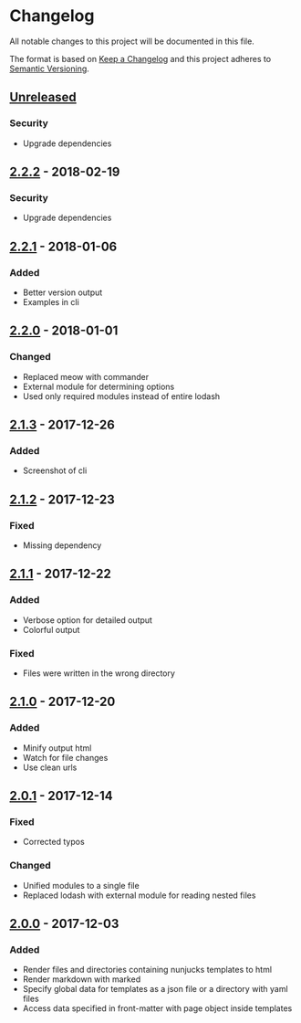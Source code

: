 # Changelog

All notable changes to this project will be documented in this file.

The format is based on [Keep a Changelog](http://keepachangelog.com/en/1.0.0/)
and this project adheres to [Semantic Versioning](http://semver.org/spec/v2.0.0.html).

## [Unreleased]

### Security
* Upgrade dependencies

## [2.2.2] - 2018-02-19

### Security
* Upgrade dependencies

## [2.2.1] - 2018-01-06

### Added
* Better version output
* Examples in cli

## [2.2.0] - 2018-01-01

### Changed
* Replaced meow with commander
* External module for determining options
* Used only required modules instead of entire lodash

## [2.1.3] - 2017-12-26

### Added
* Screenshot of cli

## [2.1.2] - 2017-12-23

### Fixed
* Missing dependency

## [2.1.1] - 2017-12-22

### Added
* Verbose option for detailed output
* Colorful output

### Fixed
* Files were written in the wrong directory

## [2.1.0] - 2017-12-20

### Added
* Minify output html
* Watch for file changes
* Use clean urls

## [2.0.1] - 2017-12-14

### Fixed
* Corrected typos

### Changed
* Unified modules to a single file
* Replaced lodash with external module for reading nested files

## [2.0.0] - 2017-12-03

### Added
* Render files and directories containing nunjucks templates to html
* Render markdown with marked
* Specify global data for templates as a json file or a directory with yaml files
* Access data specified in front-matter with page object inside templates

[Unreleased]: https://github.com/mohitsinghs/njk/compare/v2.2.2...HEAD
[2.2.2]: https://github.com/mohitsinghs/njk/compare/v2.2.1...v2.2.2
[2.2.1]: https://github.com/mohitsinghs/njk/compare/v2.2.0...v2.2.1
[2.2.0]: https://github.com/mohitsinghs/njk/compare/v2.1.3...v2.2.0
[2.1.3]: https://github.com/mohitsinghs/njk/compare/v2.1.2...v2.1.3
[2.1.2]: https://github.com/mohitsinghs/njk/compare/v2.1.1...v2.1.2
[2.1.1]: https://github.com/mohitsinghs/njk/compare/v2.1.0...v2.1.1
[2.1.0]: https://github.com/mohitsinghs/njk/compare/v2.0.1...v2.1.0
[2.0.1]: https://github.com/mohitsinghs/njk/compare/v2.0.0...v2.0.1
[2.0.0]: https://github.com/mohitsinghs/njk/compare/v1.1.6...v2.0.0
